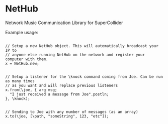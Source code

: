 NetHub
======

Network Music Communication Library for SuperCollider


Example usage:

<pre><code>
// Setup a new NetHub object. This will automatically broadcast your IP to 
// anyone else running NetHub on the network and register your computer with them.
x = NetHub.new;


// Setup a listener for the \knock command coming from Joe. Can be run as many times 
// as you want and will replace previous listeners
x.from(\joe, { arg msg;
  "I just received a message from Joe".postln;
}, \knock);


// Sending to Joe with any number of messages (as an array)
x.to(\joe, [\path, "someString", 123, "etc"]);
</code></pre>
